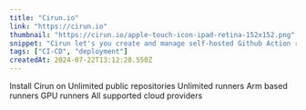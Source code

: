 ```yaml
---
title: "Cirun.io"
link: "https://cirun.io"
thumbnail: "https://cirun.io/apple-touch-icon-ipad-retina-152x152.png"
snippet: "Cirun let's you create and manage self-hosted Github Action runners on your cloud."
tags: ["CI-CD", "deployment"]
createdAt: 2024-07-22T13:12:28.550Z
---
```

Install Cirun on Unlimited public repositories
Unlimited runners
Arm based runners
GPU runners
All supported cloud providers

